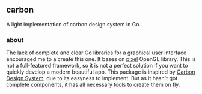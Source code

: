 ## carbon
A light implementation of carbon design system in Go.

### about
The lack of complete and clear Go libraries for a graphical user interface encouraged me to a create this one. It bases on [pixel](https://github.com/faiface/pixel) OpenGL library. This is not a full-featured framework, so it is not a perfect solution if you want to quickly develop a modern beautiful app. This package is inspired by [Carbon Design System](https://www.carbondesignsystem.com/), due to its easyness to implement. But as it hasn't got complete components, it has all necessary tools to create them on fly.

